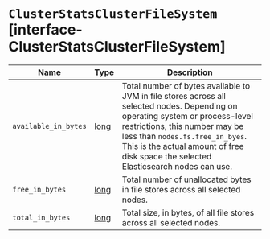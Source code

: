 # `ClusterStatsClusterFileSystem` [interface-ClusterStatsClusterFileSystem]

| Name | Type | Description |
| - | - | - |
| `available_in_bytes` | [long](./long.md) | Total number of bytes available to JVM in file stores across all selected nodes. Depending on operating system or process-level restrictions, this number may be less than `nodes.fs.free_in_byes`. This is the actual amount of free disk space the selected Elasticsearch nodes can use. |
| `free_in_bytes` | [long](./long.md) | Total number of unallocated bytes in file stores across all selected nodes. |
| `total_in_bytes` | [long](./long.md) | Total size, in bytes, of all file stores across all selected nodes. |
